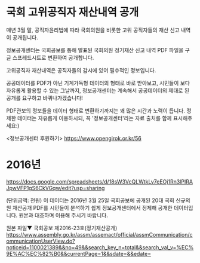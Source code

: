 # 국회 고위공직자 재산내역 공개
매년 3월 말, 공직자윤리법에 따라 국회의원을 비롯한 고위 공직자들의 재산 신고 내역이 공개됩니다. 

정보공개센터는 국회공보를 통해 발표된 국회의원 정기재산 신고 내역 PDF 파일을 구글 스프레드시트로 변환하여 공개합니다. 

고위공직자 재산내역은 공직자들의 감시에 있어 필수적인 정보입니다.

공공데이터를 PDF가 아닌 기계가독형 데이터의 형태로 바로 받아보고, 시민들이 보다 자유롭게 활용할 수 있는 그날까지, 정보공개센터는 계속해서 공공데이터의 제대로 된 공개를 요구하고 바꿔나가겠습니다!

PDF관보의 정보들을 데이터 형태로 변환하기까지는 꽤 많은 시간과 노력이 듭니다. 정제한 데이터는 자유롭게 이용하시되, 꼭 '정보공개센터'라는 자료 출처를 함께 표시해주세요:) 

<정보공개센터 후원하기>
https://www.opengirok.or.kr/56


# 2016년 

https://docs.google.com/spreadsheets/d/18sW3VcQLWtkLv7eEOj1Rn3lPIRAJpwVFP1gS6CkVGqw/edit?usp=sharing

(단위금액: 천원)
이 데이터는 2016년 3월 25일 국회공보에 공개된 20대 국회 신규의원 재산공개  PDF를 시민들이 분석하기 쉽게 정보공개센터에서 정제해 공개한 데이터입니다.
원본과 대조하며 이용해 주시기 바랍니다.

원본 파일▼
국회공보 제2016-23호(정기재산공개)
https://www.assembly.go.kr/assm/assemact/official/assmCommunication/communicationUserView.do?noticeid=1100021389&&no=49&&search_key_n=total&&search_val_v=%EC%9E%AC%EC%82%B0&&currentPage=1&&sdate=&&edate=


